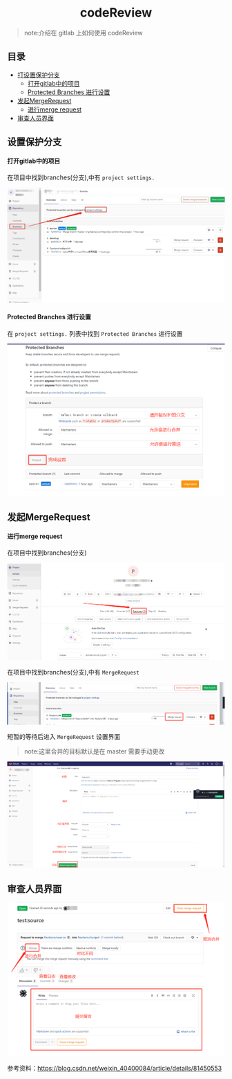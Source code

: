 <h1 align="center">codeReview</h1>

>note:介绍在 gitlab 上如何使用 codeReview

## 目录
- [打设置保护分支](#设置保护分支)
    - [打开gitlab中的项目](#打开gitlab中的项目)
    - [Protected Branches 进行设置](#Protected-Branches-进行设置)
- [发起MergeRequest](#发起MergeRequest)
    - [进行merge request](#进行merge-request)
- [审查人员界面](#审查人员界面)


## 设置保护分支

#### 打开gitlab中的项目
在项目中找到branches(分支),中有 `project settings.` 

<img src="./img/mr1.png?width=890">

#### Protected Branches 进行设置
在 `project settings.` 列表中找到 `Protected Branches` 进行设置

<img src="./img/mr2.png?width=890">

## 发起MergeRequest

#### 进行merge request
在项目中找到branches(分支)

<img src="./img/mr3.png?width=890">

在项目中找到branches(分支),中有 `MergeRequest`

<img src="./img/mr4.png?width=890">

短暂的等待后进入 `MergeRequest` 设置界面
>note:这里合并的目标默认是在 master 需要手动更改

<img src="./img/mr5.png?width=890">


## 审查人员界面

<img src="./img/mr6.png?width=890">

参考资料：https://blog.csdn.net/weixin_40400084/article/details/81450553
